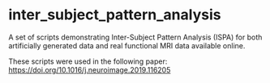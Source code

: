 # inter_subject_pattern_analysis
A set of scripts demonstrating Inter-Subject Pattern Analysis (ISPA) for both artificially
generated data and real functional MRI data available online.

These scripts were used in the following paper:
https://doi.org/10.1016/j.neuroimage.2019.116205
